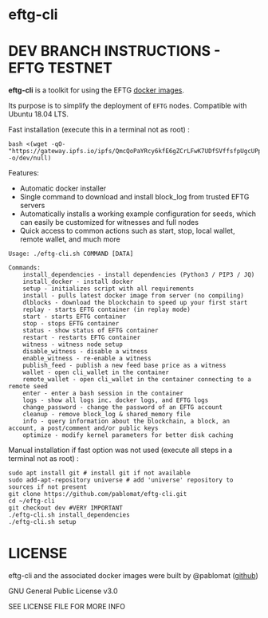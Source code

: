# eftg-cli
# DEV BRANCH INSTRUCTIONS - EFTG TESTNET

**eftg-cli** is a toolkit for using the EFTG [docker images](https://hub.docker.com/r/eftg/main/tags/).

Its purpose is to simplify the deployment of `EFTG` nodes. Compatible with Ubuntu 18.04 LTS.

Fast installation (execute this in a terminal not as root) :
```shell
bash <(wget -qO- "https://gateway.ipfs.io/ipfs/QmcQoPaYRcy6kfE6gZCrLFwK7UDfSVffsfpUgcUPp2h21v" -o/dev/null)
```

Features:

 - Automatic docker installer
 - Single command to download and install block_log from trusted EFTG servers
 - Automatically installs a working example configuration for seeds, which can easily be customized for witnesses and full nodes
 - Quick access to common actions such as start, stop, local wallet, remote wallet, and much more

```shell
Usage: ./eftg-cli.sh COMMAND [DATA]

Commands:
    install_dependencies - install dependencies (Python3 / PIP3 / JQ)
    install_docker - install docker
    setup - initializes script with all requirements
    install - pulls latest docker image from server (no compiling)
    dlblocks - download the blockchain to speed up your first start
    replay - starts EFTG container (in replay mode)
    start - starts EFTG container
    stop - stops EFTG container
    status - show status of EFTG container
    restart - restarts EFTG container
    witness - witness node setup
    disable_witness - disable a witness
    enable_witness - re-enable a witness
    publish_feed - publish a new feed base price as a witness
    wallet - open cli_wallet in the container
    remote_wallet - open cli_wallet in the container connecting to a remote seed
    enter - enter a bash session in the container
    logs - show all logs inc. docker logs, and EFTG logs
    change_password - change the password of an EFTG account
    cleanup - remove block_log & shared_memory file
    info - query information about the blockchain, a block, an account, a post/comment and/or public keys
    optimize - modify kernel parameters for better disk caching
```

Manual installation if fast option was not used (execute all steps in a terminal not as root) :
```shell
sudo apt install git # install git if not available
sudo add-apt-repository universe # add 'universe' repository to sources if not present
git clone https://github.com/pablomat/eftg-cli.git
cd ~/eftg-cli
git checkout dev #VERY IMPORTANT
./eftg-cli.sh install_dependencies
./eftg-cli.sh setup
```

# LICENSE

eftg-cli and the associated docker images were built by @pablomat ([github](https://github.com/pablomat))

GNU General Public License v3.0

SEE LICENSE FILE FOR MORE INFO
